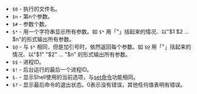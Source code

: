 * `$0` - 执行的文件名。
* `$n` - 第n个参数。
* `$#` - 参数个数。
* `$*` - 用一个字符串显示所有参数。如 `$*` 用「"」括起来的情况、以"$1 $2 … $n"的形式输出所有参数。
* `$@` - 与 `$*` 相同，但是加引号时，依然返回每个参数。如 `$@` 用「"」括起来的情况、以"$1" "$2" … "$n" 的形式输出所有参数。
* `$$` - 进程ID。
* `$!` - 后台运行的最后一个进程ID。
* `$-` - 显示Shell使用的当前选项，与[set命令](https://www.runoob.com/linux/linux-comm-set.html)功能相同。
* `$?` - 显示最后命令的退出状态。0表示没有错误，其他任何值表明有错误。

